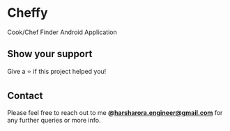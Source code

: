 # Cheffy
Cook/Chef Finder Android Application


## Show your support
Give a ⭐️ if this project helped you!

## Contact
Please feel free to reach out to me **@harsharora.engineer@gmail.com** for any further queries or more info.
